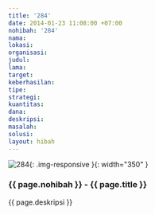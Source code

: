 ```yaml
---
title: '284'
date: 2014-01-23 11:08:00 +07:00
nohibah: '284'
nama:
lokasi:
organisasi:
judul:
lama:
target:
keberhasilan:
tipe:
strategi:
kuantitas:
dana:
deskripsi:
masalah:
solusi:
layout: hibah
---
```


![284](/static/img/hibahcms/284.png){: .img-responsive }{: width="350" }

### {{ page.nohibah }} - {{ page.title }}

{{ page.deskripsi }}
